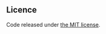 ## Licence

Code released under [the MIT license](https://github.com/dansup/bulma-templates/blob/master/LICENSE).
